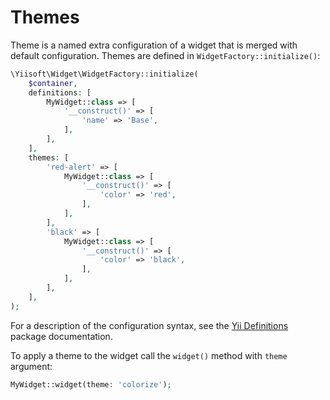 # Themes

Theme is a named extra configuration of a widget that is merged with default configuration. Themes are defined in
`WidgetFactory::initialize()`:

```php
\Yiisoft\Widget\WidgetFactory::initialize(
    $container,
    definitions: [
        MyWidget::class => [
            '__construct()' => [
                'name' => 'Base',
            ],
        ],
    ],
    themes: [
        'red-alert' => [
            MyWidget::class => [
                '__construct()' => [
                    'color' => 'red',
                ],
            ],
        ],
        'black' => [
            MyWidget::class => [
                '__construct()' => [
                    'color' => 'black',
                ],
            ],
        ],
    ],
);
```

For a description of the configuration syntax, see the
[Yii Definitions](https://github.com/yiisoft/definitions#arraydefinition) package documentation.

To apply a theme to the widget call the `widget()` method with `theme` argument:

```php
MyWidget::widget(theme: 'colorize');
```
